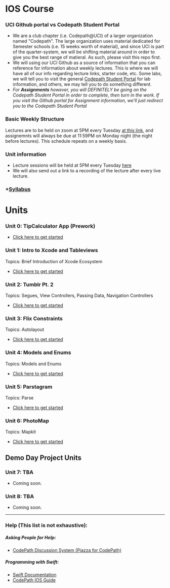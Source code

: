 # IOS Course

### UCI Github portal vs Codepath Student Portal
- We are a club chapter (i.e. Codepath@UCI) of a larger organization named "Codepath". The large organization uses material dedicated for Semester schools (i.e. 15 weeks worth of material), and since UCI is part of the quarter-system, we will be shifting material around in order to give you the best range of matieral. As such, please visit this repo first.
- We will using our UCI Github as a source of information that you can reference for information about weekly lectures. This is where we will have all of our info regarding lecture links, starter code, etc. Some labs, we will tell you to visit the general [Codepath Student Portal](https://courses.codepath.com/courses/ios_university/unit/1#!exercises) for lab information, and others, we may tell you to do something different.
- *For **Assignments** however, you will DEFINITELY be going on the Codepath Student Portal in order to complete, then turn in the work. If you visit the Github portal for Assignment information, we'll just redirect you to the Codepath Student Portal*

### Basic Weekly Structure 
Lectures are to be held on zoom at 5PM every Tuesday [at this link](https://uci.zoom.us/j/588567333), and assignemnts will always be due at 11:59PM on Monday night (the night before lectures). This schedule repeats on a weekly basis.

### Unit information
- Lecture sessions will be held at 5PM every Tuesday [here](https://uci.zoom.us/j/588567333)
- We will also send out a link to a recording of the lecture after every live lecture.

### +[Syllabus](https://courses.codepath.com/courses/ios_university/pages/bootcamp_structure#heading-ios-university-syllabus)

# Units

### Unit 0: TipCalculator App (Prework)
* [Click here to get started](https://courses.codepath.org/snippets/ios_university/prework)

### Unit 1: Intro to Xcode and Tableviews
Topics: Brief Introduction of Xcode Ecosystem
* [Click here to get started](https://github.com/CodePath-at-UCI/ios-course/tree/master/Unit1)

### Unit 2: Tumblr Pt. 2
Topics: Segues, View Controllers, Passing Data, Navigation Controllers
* [Click here to get started](https://github.com/CodePath-at-UCI/ios-course/tree/master/Unit2)

### Unit 3: Flix Constraints
Topics: Autolayout
* [Click here to get started](https://github.com/CodePath-at-UCI/ios-course/tree/master/Unit3)

### Unit 4: Models and Enums
Topics: Models and Enums
* [Click here to get started](https://github.com/CodePath-at-UCI/ios-course/tree/master/Unit4)

### Unit 5: Parstagram
Topics: Parse
* [Click here to get started](https://github.com/CodePath-at-UCI/ios-course/tree/master/Unit5)

### Unit 6: PhotoMap
Topics: Mapkit
* [Click here to get started](https://github.com/CodePath-at-UCI/ios-course/tree/master/Unit6)

## Demo Day Project Units
### Unit 7: TBA
* Coming soon.

### Unit 8: TBA
* Coming soon.
    
---

### Help (This list is not exhaustive):
##### Asking People for Help:
- [CodePath Discussion System (Piazza for CodePath)](http://discussions.codepath.com/courses/ios_university/questions)
##### Programming with Swift:
- [Swift Documentation](https://swift.org/documentation/)
- [CodePath IOS Guide](https://guides.codepath.com/ios)
